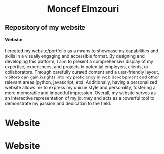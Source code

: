 <h1 align="center">Moncef Elmzouri</h1>

## Repository of my website

#### Website

I created my website/portfolio as a means to showcase my capabilities and skills in a visually engaging and accessible format. By designing and developing this platform, I aim to present a comprehensive display of my expertise, experiences, and projects to potential employers, clients, or collaborators. Through carefully curated content and a user-friendly layout, visitors can gain insights into my proficiency in web development and other relevant areas (python, javascript, etc). Additionally, having a personalized website allows me to express my unique style and personality, fostering a more memorable and impactful impression. Overall, my website serves as an interactive representation of my journey and acts as a powerful tool to demonstrate my passion and dedication to the field.

# Website
# Website
